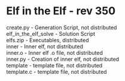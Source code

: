 # Elf in the Elf - rev 350

create.py - Generation Script, not distributed\
elf_in_the_elf_solve - Solution Script\
elfs.zip - Executables, distributed\
inner - Inner elf, not distributed\
inner.o - Inner elf .o file, not distributed\
inner.py - Creation of inner elf, not distributed\
template - template file, not distributed\
template.c - template file, not distributed
